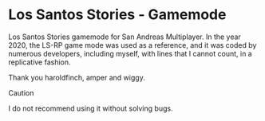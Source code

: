 # Los Santos Stories - Gamemode

Los Santos Stories gamemode for San Andreas Multiplayer. In the year 2020, the LS-RP game mode was used as a reference, and it was coded by numerous developers, including myself, with lines that I cannot count, in a replicative fashion. 

Thank you haroldfinch, amper and wiggy.

> [!CAUTION]
> I do not recommend using it without solving bugs.
